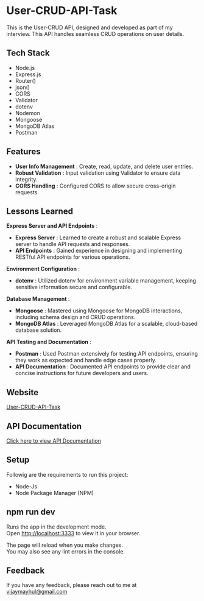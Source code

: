 
# User-CRUD-API-Task

This is the User-CRUD API, designed and developed as part of my interview. This API handles seamless CRUD operations on user details.

## Tech Stack

- Node.js
- Express.js
- Router()
- json()
- CORS
- Validator
- dotenv
- Nodemon
- Mongoose
- MongoDB Atlas
- Postman

## Features

- <b>User Info Management</b> : Create, read, update, and delete user entries.
- <b>Robust Validation</b> : Input validation using Validator to ensure data integrity.
- <b>CORS Handling</b> : Configured CORS to allow secure cross-origin requests.


## Lessons Learned

<b>Express Server and API Endpoints</b> : 
- <b>Express Server</b> : Learned to create a robust and scalable Express server to handle API requests and responses.
- <b>API Endpoints</b> : Gained experience in designing and implementing RESTful API endpoints for various operations.

<b>Environment Configuration</b> : 
- <b>dotenv</b> : Utilized dotenv for environment variable management, keeping sensitive information secure and configurable.

<b>Database Management</b> : 
- <b>Mongoose</b> : Mastered using Mongoose for MongoDB interactions, including schema design and CRUD operations.
- <b>MongoDB Atlas</b> : Leveraged MongoDB Atlas for a scalable, cloud-based database solution.

<b>API Testing and Documentation</b> : 
- <b>Postman</b> : Used Postman extensively for testing API endpoints, ensuring they work as expected and handle edge cases properly.
- <b>API Documentation</b> : Documented API endpoints to provide clear and concise instructions for future developers and users.

## Website

[User-CRUD-API-Task]()


## API Documentation

[Click here to view API Documentation](https://documenter.getpostman.com/view/24200691/2sA3kUHha9)

## Setup

Followig are the requirements to run this project:
- Node-Js
- Node Package Manager (NPM)

## npm run dev

Runs the app in the development mode.\
Open [http://localhost:3333](http://localhost:3333) to view it in your browser.

The page will reload when you make changes.\
You may also see any lint errors in the console.

## Feedback

If you have any feedback, please reach out to me at vijaymayhul@gmail.com
